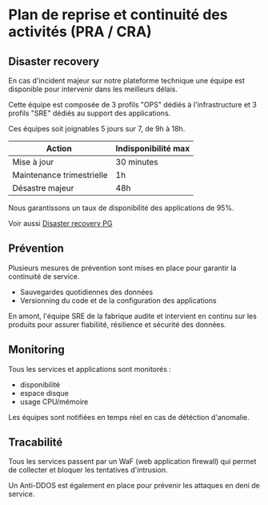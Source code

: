 # Plan de reprise et continuité des activités (PRA / CRA)

## Disaster recovery

En cas d'incident majeur sur notre plateforme technique une équipe est disponible pour intervenir dans les meilleurs délais.

Cette équipe est composée de 3 profils "OPS" dédiés à l'infrastructure et 3 profils "SRE" dédiés au support des applications.

Ces équipes soit joignables 5 jours sur 7, de 9h à 18h.

| Action                    | Indisponibilité max |
| ------------------------- | ------------------- |
| Mise à jour               | 30 minutes          |
| Maintenance trimestrielle | 1h                  |
| Désastre majeur           | 48h                 |

Nous garantissons un taux de disponibilité des applications de 95%.

Voir aussi [Disaster recovery PG](/docs/infrastructure/disaster-recovery)

## Prévention

Plusieurs mesures de prévention sont mises en place pour garantir la continuité de service.

- Sauvegardes quotidiennes des données
- Versionning du code et de la configuration des applications

En amont, l'équipe SRE de la fabrique audite et intervient en continu sur les produits pour assurer fiabiliité, résilience et sécurité des données.

## Monitoring

Tous les services et applications sont monitorés :

- disponibilité
- espace disque
- usage CPU/mémoire

Les équipes sont notifiées en temps réel en cas de détéction d'anomalie.

## Tracabilité

Tous les services passent par un WaF (web application firewall) qui permet de collecter et bloquer les tentatives d'intrusion.

Un Anti-DDOS est également en place pour prévenir les attaques en deni de service.
